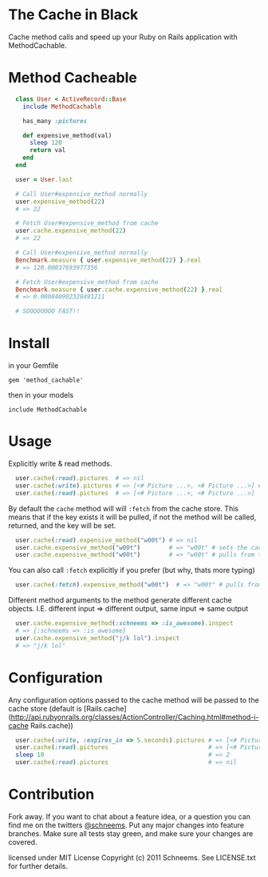 The Cache in Black
==================
Cache method calls and speed up your Ruby on Rails application with MethodCachable.

Method Cacheable
============

``` ruby
  class User < ActiveRecord::Base
    include MethodCachable

    has_many :pictures

    def expensive_method(val)
      sleep 120
      return val
    end
  end

  user = User.last

  # Call User#expensive_method normally
  user.expensive_method(22)
  # => 22

  # Fetch User#expensive_method from cache
  user.cache.expensive_method(22)
  # => 22

  # Call User#expensive_method normally
  Benchmark.measure { user.expensive_method(22) }.real
  # => 120.00037693977356

  # Fetch User#expensive_method from cache
  Benchmark.measure { user.cache.expensive_method(22) }.real
  # => 0.000840902328491211

  # SOOOOOOOO FAST!!
```


Install
=======
in your Gemfile

    gem 'method_cachable'

then in your models

    include MethodCachable


Usage
========

Explicitly write & read methods.

``` ruby
  user.cache(:read).pictures  # => nil
  user.cache(:write).pictures # => [<# Picture ...>, <# Picture ...>] # refreshes the cache
  user.cache(:read).pictures  # => [<# Picture ...>, <# Picture ...>]
```

By default the `cache` method will will `:fetch` from the cache store. This means that if the key exists it will be pulled, if not the method will be called, returned, and the key will be set.

``` ruby
  user.cache(:read).expensive_method("w00t") # => nil
  user.cache.expensive_method("w00t")        # => "w00t" # sets the cache via :fetch
  user.cache.expensive_method("w00t")        # => "w00t" # pulls from the cache
```

You can also call `:fetch` explicitly if you prefer (but why, thats more typing)

``` ruby
  user.cache(:fetch).expensive_method("w00t")  # => "w00t" # pulls from the cache
```

Different method arguments to the method generate different cache objects. I.E. different input => different output, same input => same output

``` ruby
  user.cache.expensive_method(:schneems => :is_awesome).inspect
  # => {:schneems => :is_awesome}
  user.cache.expensive_method("j/k lol").inspect
  # => "j/k lol"
```

Configuration
=============

Any configuration options passed to the cache method will be passed to the cache store (default is [Rails.cache](http://api.rubyonrails.org/classes/ActionController/Caching.html#method-i-cache Rails.cache))

``` ruby
  user.cache(:write, :expires_in => 5.seconds).pictures # => [<# Picture ...>, #... ]
  user.cache(:read).pictures                            # => [<# Picture ...>, #... ]
  sleep 10                                              # => 2
  user.cache(:read).pictures                            # => nil
```


Contribution
============

Fork away. If you want to chat about a feature idea, or a question you can find me on the twitters [@schneems](http://twitter.com/schneems).  Put any major changes into feature branches. Make sure all tests stay green, and make sure your changes are covered.


licensed under MIT License
Copyright (c) 2011 Schneems. See LICENSE.txt for
further details.